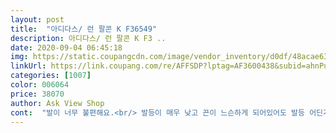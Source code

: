 ```yaml
---
layout: post 
title:  "아디다스/ 런 팔콘 K F36549" 
description: 아디다스/ 런 팔콘 K F3 ..
date: 2020-09-04 06:45:18 
img: https://static.coupangcdn.com/image/vendor_inventory/d0df/48acae63d4b32ae4d50d803c2294e7881364c03565679096b44ae44eafda.jpg 
linkUrl: https://link.coupang.com/re/AFFSDP?lptag=AF3600438&subid=ahnPublicAsk&pageKey=263306980&itemId=825121036&vendorItemId=71291321305&traceid=V0-113-5b558a69c74200ef 
categories: [1007] 
color: 006064 
price: 38070 
author: Ask View Shop 
cont:  "발이 너무 불편해요.<br/> 발등이 매우 낮고 끈이 느슨하게 되어있어도 발등 어딘가가 찍혀요.<br/> 신발 벗어보면 자국이 나있고요.<br/> 발볼 발등 넓거나 높은 편 아닌데다, 딱 맞게 신으면 245 좀 크게 신으면 250 신거든요.<br/> 왜케 불편할까요;;<br/>제가 255에서60신는데 아디다스라서 사이즈가 커가지구 250샀는데 너무 딱맞아요 그런다고 너무 딱도아닌 앞코누르면 눌리는정도? 참고로 여잡니다<br/>편하게신을거라만족합니다.<br/>발볼잡아주는느낌있어요.<br/>발바닥도편해요<br/>" 
---
```

